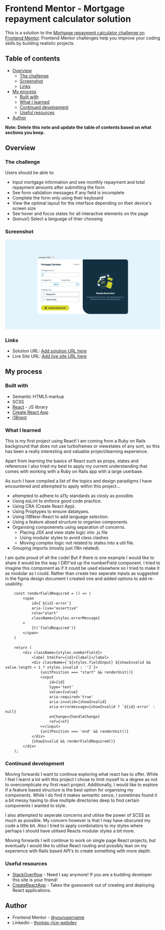# Frontend Mentor - Mortgage repayment calculator solution

This is a solution to the [Mortgage repayment calculator challenge on Frontend Mentor](https://www.frontendmentor.io/challenges/mortgage-repayment-calculator-Galx1LXK73). Frontend Mentor challenges help you improve your coding skills by building realistic projects. 

## Table of contents

- [Overview](#overview)
  - [The challenge](#the-challenge)
  - [Screenshot](#screenshot)
  - [Links](#links)
- [My process](#my-process)
  - [Built with](#built-with)
  - [What I learned](#what-i-learned)
  - [Continued development](#continued-development)
  - [Useful resources](#useful-resources)
- [Author](#author)

**Note: Delete this note and update the table of contents based on what sections you keep.**

## Overview

### The challenge

Users should be able to:

- Input mortgage information and see monthly repayment and total repayment amounts after submitting the form
- See form validation messages if any field is incomplete
- Complete the form only using their keyboard
- View the optimal layout for the interface depending on their device's screen size
- See hover and focus states for all interactive elements on the page
- (bonus!) Select a language of thier choosing

### Screenshot

![](https://raw.githubusercontent.com/Anubliss-0/mortgage-repayment-calculator/main/Screenshot%202024-08-13%20at%2017-52-32%20Mortgage%20Calculator.png)

### Links

- Solution URL: [Add solution URL here](https://github.com/Anubliss-0/mortgage-repayment-calculator)
- Live Site URL: [Add live site URL here](https://anubliss-0.github.io/mortgage-repayment-calculator/)

## My process

### Built with

- Semantic HTML5 markup
- SCSS
- [React](https://reactjs.org/) - JS library
- [Create React App](https://create-react-app.dev/)
- [i18next](https://react.i18next.com/)

### What I learned

This is my first project using React!
I am coming from a Ruby on Rails background that does not use turboframes or viewstates of any sort, so this has been a really interesting and valuable project/learning experience.

Apart from learning the basics of React such as props, states and references I also tried my best to apply my current understanding that comes with working with a Ruby on Rails app with a large userbase.

As such I have compiled a list of the topics and design paradigms I have encountered and attempted to apply within this project...
- attempted to adhere to a11y standards as closly as possible.
- Using esLint to enforce good code practice.
- Using CRA (Create React App).
- Using Proptypes to ensure datatypes.
- Using i18Nexr-React to add language selection.
- Using a feature absed structure to organise components.
- Organising componenets using separation of concerns.
    - Placing JSX and view state logic into .js file
    - Using modular styles to avoid class clashes
    - Moving complex logic not related to states into a util file.
- Grouping imports (mostly just i18n related).

I am quite proud of all the code! But if there is one example I would like to share it would be the way I DRY'ed up the numberField component.
I tried to imagine this component as if it could be used elsewhere so I tried to make it as modular as I could.
Rather than create two seperate inputs as suggested in the figma design document I created one and added options to add re-usability.

```JSX
    const renderFieldRequired = () => (
        <span 
            id={`${id}-error`} 
            aria-live="assertive" 
            role="alert"
            className={styles.errorMessage}
        >
            {t('fieldRequired')}
        </span>
    )

    return (
        <div className={styles.numberField}>
            <label htmlFor={id}>{label}</label>
            <div className={`${styles.fieldInput} ${showInvalid && value.length < 1 ? styles.invalid : ''}`}>
                {unitPosition === "start" && renderUnit()}
                <input
                    id={id}
                    type='text'
                    value={value}
                    aria-required='true'
                    aria-invalid={showInvalid}
                    aria-errormessage={showInvalid ? `${id}-error` : null}
                    onChange={handleChange}
                    ref={ref}
                ></input>
                {unitPosition === 'end' && renderUnit()}
            </div>
            {showInvalid && renderFieldRequired()}
        </div>
    );
```

### Continued development

Moving forwards I want to continue exploring what react has to offer. While I feel I learnt a lot with this project I chose to limit myself to a degree as not to overcomplicate my first react project.
Additionally, I would like to explore if a feature based structure is the best option for organising my components. While I do find it makes semantic sence, I sometimes found it a bit messy having to dive multiple directories deep to find certain components I wanted to style.

I also attempted to seperate concerns and utilise the power of SCSS as much as possible. My concern however is that I may have obscured my code a little bit. Also I tried to apply combinators to my styles where perhaps I should have utilised Reacts modular styles a bit more.

Moving forwards I will continue to work on single page React projects, but eventually I would like to utilise React routing and possibly lean on my experience with Rails based API's to create something with more depth.

### Useful resources

- [StackOverflow](https://stackoverflow.com/) - Need I say anymore! If you are a budding developer this site is your friend!
- [CreateReactApp](https://create-react-app.dev/) - Takes the guesswork out of creating and deploying React applications.

## Author

- Frontend Mentor - [@yourusername](https://www.frontendmentor.io/profile/Anubliss-0)
- Linkedin - [thomas-rice-webdev](https://www.linkedin.com/in/thomas-rice-webdev/)
